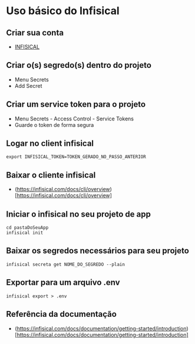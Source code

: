 # Uso básico do Infisical

## Criar sua conta

- [INFISICAL](https://app.infisical.com/signup)

## Criar o(s) segredo(s) dentro do projeto

- Menu Secrets
- Add Secret

## Criar um service token para o projeto

- Menu Secrets - Access Control - Service Tokens
- Guarde o token de forma segura

## Logar no client infisical

```console
export INFISICAL_TOKEN=TOKEN_GERADO_NO_PASSO_ANTERIOR
```

## Baixar o cliente infisical

- (https://infisical.com/docs/cli/overview)[https://infisical.com/docs/cli/overview]


## Iniciar o infisical no seu projeto de app

```console
cd pastaDoSeuApp
infisical init
```

## Baixar os segredos necessários para seu projeto

```console
infisical secreta get NOME_DO_SEGREDO --plain
```

## Exportar para um arquivo .env

```console
infisical export > .env
```

## Referência da documentação

- (https://infisical.com/docs/documentation/getting-started/introduction)[https://infisical.com/docs/documentation/getting-started/introduction]